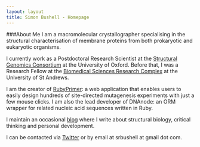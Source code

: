 ```yaml
---
layout: layout
title: Simon Bushell - Homepage
---
```


###About Me
I am a macromolecular crystallographer specialising in the structural characterisation of membrane proteins from both prokaryotic and eukaryotic organisms. 

I currently work as a Postdoctoral Research Scientist at the [Structural Genomics Consortium](http://www.thesgc.org) at the University of Oxford. Before that, I was a Research Fellow at the [Biomedical Sciences Research Complex](http://www.st-andrews.ac.uk/bsrc/) at the University of St Andrews. 

I am the creator of [RubyPrimer](http://rubyprimer.herokuapp.com]): a web application that enables users to easily design hundreds of site-directed mutagenesis experiments with just a few mouse clicks. I am also the lead developer of DNAnode: an ORM wrapper for related nucleic acid sequences written in Ruby. 

I maintain an occasional [blog](/blog) where I write about structural biology, critical thinking and personal development. 

I can be contacted via [Twitter](http://www.twitter.com/DrSimonBushell) or by email at srbushell at gmail dot com. 